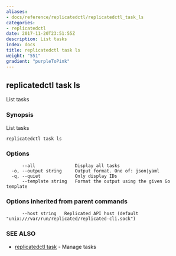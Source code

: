 ```yaml
---
aliases:
- docs/reference/replicatedctl/replicatedctl_task_ls
categories:
- replicatedctl
date: 2017-11-20T23:51:55Z
description: List tasks
index: docs
title: replicatedctl task ls
weight: "551"
gradient: "purpleToPink"
---
```


## replicatedctl task ls

List tasks

### Synopsis


List tasks

```
replicatedctl task ls
```

### Options

```
      --all               Display all tasks
  -o, --output string     Output format. One of: json|yaml
  -q, --quiet             Only display IDs
      --template string   Format the output using the given Go template
```

### Options inherited from parent commands

```
      --host string   Replicated API host (default "unix:///var/run/replicated/replicated-cli.sock")
```

### SEE ALSO
* [replicatedctl task](/api/replicatedctl/replicatedctl_task/)	 - Manage tasks

